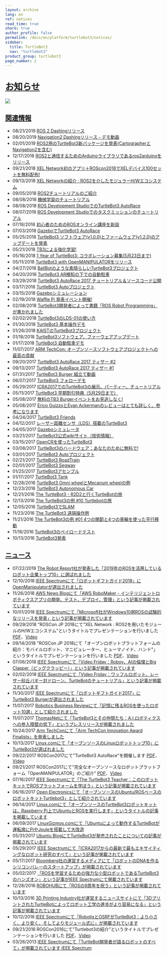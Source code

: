 ```yaml
---
layout: archive
lang: en
ref: notices
read_time: true
share: true
author_profile: false
permalink: /docs/en/platform/turtlebot3/notices/
sidebar:
  title: TurtleBot3
  nav: "turtlebot3"
product_group: turtlebot3
page_number: 2
---
```


<div style="counter-reset: h1 1"></div>

# [お知らせ](#notices)

![](/assets/images/platform/turtlebot3/overview/turtlebot3_flyer_front_ver1806.png)

## [関連情報](#publish)
  - 08/21/2019 [ROS 2 Dashingリリース](https://discourse.ros.org/t/tb3-ros-2-dashing-release/10364)
  - 08/20/2019 [Navigation2 Dashingリリース - デモ動画](https://discourse.ros.org/t/navigation2-dashing-release-demo-video/10349)
  - 02/01/2019 [ROS2用のTurtleBot3新パッケージを発表(CartographerとNavigation2を含む)](https://discourse.ros.org/t/announcing-new-packages-for-turtlebot3-in-ros2-including-cartographer-and-navigation2/7694)
  - 12/17/2018 [ROS2と通信するためのArduinoライブラリであるros2arduinoをリリース](https://discourse.ros.org/t/ros2arduino-0-0-1-released-arduino-library-for-communicating-with-ros2-dds/7147)
  - 09/21/2018 [XEL Network初のアプリ＋ROScon2018でXELデバイス100セットを無料配布!](https://discourse.ros.org/t/xel-network-first-application-distributing-xel-devices-100-set-for-free-in-roscon2018/6115)
  - 09/13/2018 [XEL Networkの紹介 : ROS2を介したモジュラーH/Wエコシステム](https://discourse.ros.org/t/introducing-the-xel-network-modular-h-w-ecosystem-over-ros2/6050)
  - 09/05/2018 [ROS2チュートリアルのご紹介](https://discourse.ros.org/t/tb3-introducing-ros2-tutorials/5959)
  - 08/08/2018 [機械学習のチュートリアル](https://discourse.ros.org/t/tb3-machine-learning-tutorial/5659)
  - 08/08/2018 [ROS Development StudioでのTurtleBot3 AutoRace](https://discourse.ros.org/t/tb3-turtlebot3-autorace-in-ros-development-studio/5660)
  - 08/07/2018 [ROS Development Studioでのタスクミッションのチュートリアル](https://discourse.ros.org/t/tb3-tutorial-for-task-mission-in-ros-development-studio/5651)
  - 07/18/2018 [初心者のためのROSオンライン講座を新設](https://discourse.ros.org/t/new-ros-online-course-for-beginner/5320)
  - 07/03/2018 [GazeboでTurtleBot3 AutoRace](https://discourse.ros.org/t/tb3-turtlebot3-autorace-with-gazebo/5261)
  - 05/25/2018 [TurtleBot3 ソフトウェア(v1.0.0)とファームウェア(v1.2.0)のアップデートを発表](https://discourse.ros.org/t/announcing-turtlebot3-software-v1-0-0-and-firmware-v1-2-0-update/4888)
  - 05/21/2018 [TB3による強化学習!](https://discourse.ros.org/t/tb3-reinforcement-learning-with-tb3/4842)
  - 05/16/2018 [1 Year of TurtleBot3: コラボレーション募集(5月23日まで)](https://discourse.ros.org/t/1-year-of-turtlebot3-call-for-collaboration-by-23-may/4792)
  - 05/11/2018 [TurtleBot3 with OpenMANIPULATORをリリース](https://discourse.ros.org/t/turtlebot3-with-openmanipulator-is-released/4747)
  - 04/27/2018 [BallBotのような素晴らしいTurtleBot3プロジェクト](https://discourse.ros.org/t/awesome-turtlebot3-projects-like-ballbot-project/4629)
  - 04/20/2018 [TurtleBot3 AR検知の下での自動駐車](https://discourse.ros.org/t/tb3-turtlebot3-automatic-parking-under-ar-detection/4476)
  - 03/29/2018 [TurtleBot3 AutoRace 2017 チュートリアル＆ソースコード公開](https://discourse.ros.org/t/tb3-turtlebot3-autorace-2017-tutorial-source-codes-released/4339)
  - 03/17/2018 [TurtleBot3 Autoプロジェクト](https://discourse.ros.org/t/tb3-turtlebot3-auto-project/1402)
  - 03/15/2018 [Gazeboシミュレーション](https://discourse.ros.org/t/tb3-gazebo-simulation/4207)
  - 02/19/2018 [Waffle Pi 発表イベント開催!](https://discourse.ros.org/t/tb3-waffle-pi-launching-event/4005)
  - 02/08/2018 [TurtleBot3開発者によって書籍「ROS Robot Programming」が書かれました](http://community.robotsource.org/t/download-the-ros-robot-programming-book-for-free/51/)
  - 02/02/2018 [TurtleBot3のLDS-01の使い方](https://discourse.ros.org/t/tb3-how-to-use-lds-01-of-turtlebot3/3862)
  - 01/30/2018 [TurtleBot3 基本操作デモ](https://discourse.ros.org/t/tb3-turtlebot3-basic-operation-demo/3840)
  - 01/26/2018 [KAISTのTurtleBot3プロジェクト](https://discourse.ros.org/t/turtlebot3-projects-in-kaist/3794)
  - 01/18/2018 [TurtleBot3ソフトウェア、ファーウェアアップデート](https://discourse.ros.org/t/turtlebot3-software-and-firmware-update-and-waffle-pi/3729)
  - 01/17/2018 [TurtleBot3 自動駐車デモ](https://discourse.ros.org/t/tb3-turtlebot3-automatic-parking-demo/3720)
  - 11/07/2017 [ARM TechCon: オープンソースソフトウェアプロジェクトへの最高の貢献](https://discourse.ros.org/t/arm-techcon-best-contribution-to-an-open-source-software-project/3129)
  - 09/20/2017 [TurtleBot3 AutoRace 2017 ティザー #2](https://discourse.ros.org/t/tb3-turtlebot3-autorace-2017-teaser-2/2701)
  - 09/13/2017 [TurtleBot3 AutoRace 2017 ティザー #1](https://discourse.ros.org/t/tb3-turtlebot3-autorace-2017-teaser-1/2626)
  - 07/31/2017 [TurtleBot3 Burger 組立て動画](https://discourse.ros.org/t/tb3-turtlebot3-burger-assembly-video/2340)
  - 06/07/2017 [TurtleBot3 フォローデモ](https://discourse.ros.org/t/tb3-turtlebot3-follow-demo/1897)
  - 05/29/2017 [ICRA2017でのTurtleBot3の展示、パーティー、チュートリアル](https://discourse.ros.org/t/tb3-exhibition-party-and-tutorials-with-turtlebot3-at-icra2017/1878)
  - 05/11/2017 [TurtleBot3 早期割引特典（5月29日まで）](https://discourse.ros.org/t/tb3-turtlebot3-early-bird-discount-offer-until-may-29/1830)
  - 05/08/2017 [無料のTB3 Burgerイベントをお見逃しなく!](https://discourse.ros.org/t/tb3-dont-miss-free-tb3-burger-event/1809)
  - 05/08/2017 [Erico GuizzoとEvan Ackermanのレビューはとても詳しく、参考になります](https://discourse.ros.org/t/tb3-very-informative-and-detailed-review-by-erico-guizzo-and-evan-ackerman/1808)
  - 04/24/2017 [TurtleBot3 Friends](https://discourse.ros.org/t/tb3-turtlebot3-friends/1717)
  - 04/12/2017 [レーザー距離センサ（LDS）搭載のTurtleBot3](https://discourse.ros.org/t/tb3-turtlebot3-with-laser-distance-sensor-lds/1644)
  - 04/05/2017 [Gazeboシミュレータ](https://discourse.ros.org/t/tb3-gazebo-simulator/1608)
  - 03/21/2017 [TurtleBot3公式wikiサイト（技術情報）](https://discourse.ros.org/t/tb3-turtlebot3-official-wiki-site-technical-information/1536)
  - 03/15/2017 [OpenCRを使ったTurtleBot3](https://discourse.ros.org/t/tb3-turtlebot3-with-opencr/1488)
  - 03/08/2017 [TurtleBot3のハードウェア：あなたのために無料で!](https://discourse.ros.org/t/tb3-turtlebot3-hardware-free-for-you/1444)
  - 03/01/2017 [TurtleBot3 Autoプロジェクト](https://discourse.ros.org/t/tb3-turtlebot3-auto-project/1402)
  - 02/21/2017 [TurtleBot3 RoadTrain](https://discourse.ros.org/t/tb3-turtlebot3-roadtrain/1364)
  - 02/01/2017 [TurtleBot3 Segway](https://discourse.ros.org/t/tb3-turtlebot3-segway/1247)
  - 01/25/2017 [TurtleBot3アセンブル](https://discourse.ros.org/t/tb3-assembling-the-turtlebot3/1208)
  - 01/17/2017 [TurtleBot3 Tank](https://discourse.ros.org/t/tb3-turtlebot3-tank/1169)
  - 12/28/2016 [TurtleBot3 Omni wheelとMecanum wheelの例](https://discourse.ros.org/t/tb3-turtlebot3-omni-wheel-and-mecanum-wheel-example/1028)
  - 12/23/2016 [TurtleBot3 Autonomous Car](https://discourse.ros.org/t/tb3-turtlebot3-autonomous-car/1011)
  - 12/21/2016 [The TurtleBot3 - R2D2と行くTurtleBotの旅](https://discourse.ros.org/t/tb3-the-turtlebot3-the-journey-of-the-turtlebot-with-r2d2/998)
  - 12/13/2016 [The TurtleBot3の例 #10 Turtlebotの旅](https://discourse.ros.org/t/tb3-the-turtlebot3-example-10-the-journey-of-the-turtlebot/965)
  - 12/05/2016 [TurtleBot3でSLAM](https://discourse.ros.org/t/tb3-slam-with-the-turtlebot3/927)
  - 11/23/2016 [The TurtleBot3 遠隔操作例](https://discourse.ros.org/t/tb3-the-turtlebot3-teleoperation-example/865)
  - 11/21/2016 [The TurtleBot3の例 #01 4つの関節と4つの車輪を使った平行移動](https://discourse.ros.org/t/tb3-the-turtlebot3-example-01-parallel-translation-with-4-joints-and-4-wheels/838)
  - 11/16/2016 [TurtleBot3のペイロードテスト](https://discourse.ros.org/t/tb3-payload-test-of-turtlebot3/827)
  - 10/13/2016 [TurtleBot3発表](https://discourse.ros.org/t/announcing-turtlebot3/623)

## [ニュース](#news)
  - 07/22/2019 [The Robot Report社が発表した「2019年のROSを活用しているロボット企業トップ10」に選ばれました](https://www.therobotreport.com/top-10-ros-based-robotics-companies-2019/)
  - 12/10/2018 [IEEE Spectrumにて「ロボットギフトガイド2018」にOpenManipulatorが選出されました](https://spectrum.ieee.org/automaton/robotics/home-robots/robot-gift-guide-2018)
  - 11/26/2018 [AWS News Blogにて「AWS RoboMaker - インテリジェントロボティクスアプリの開発、テスト、デプロイ、管理」という記事が掲載されています](https://aws.amazon.com/blogs/aws/aws-robomaker-develop-test-deploy-and-manage-intelligent-robotics-apps/)
  - 10/01/2018 [IEEE Spectrumにて「Microsoft社がWindows10用ROSの試験的なリリースを発表」という記事が掲載されています](https://spectrum.ieee.org/automaton/robotics/robotics-software/microsoft-announces-experimental-release-of-ros-for-windows-10)
  - 09/29/2018 "ROSCon JP 2018にて"XEL Network : ROS2を用いたモジュールのH/Wエコシステム"というタイトルでプレゼンテーションを行いました [PDF](https://roscon.ros.org/2018/presentations/ROSCon2018_Lightning1_11.pdf)、[Video](https://vimeo.com/292710106)
  - 09/14/2018 "ROSCon JP 2018にて「オープンロボットプラットフォームの紹介：モバイルロボット、マニピュレーター、ヒューマノイド、ハンド"」というタイトルでプレゼンテーションを行いました [PDF](https://roscon.ros.org/jp/2018/presentations/ROSCon_JP_2018_presentation_4.pdf)、[Video](https://vimeo.com/292071289)
  - 07/06/2018 [IEEE Spectrumにて「Video Friday：Roboy、AIの倫理とBig Clapper（ビッグクラッピー）」という記事が掲載されています](https://spectrum.ieee.org/automaton/robotics/robotics-hardware/video-friday-roboy-ai-ethics-big-clapper)
  - 02/02/2018 [IEEE Spectrumにて「Video Friday：ワッフルロボット、レーザー砂丘バギー対ドローン、TurtleBotのチュートリアル」という記事が掲載されています](https://spectrum.ieee.org/automaton/robotics/robotics-hardware/video-friday-waffle-robots-laser-vs-drone-turtlebot-tutorials)
  - 11/30/2017 [IEEE Spectrumにて「ロボットギフトガイド2017」にTurtleBot3 Burgerが選出されました](https://spectrum.ieee.org/automaton/robotics/home-robots/robot-gift-guide-2017)
  - 11/07/2017 [Robotics Business Reviewにて「記憶に残るROSを使ったロボット10選」として紹介されました](http://roboticstrends.com/article/10_memorable_ros_based_robots)
  - 11/07/2017 [ThomasNetにて「TurtleBot3とその仲間たち：A.I.ロボティクスへの参入障壁の低下」というプレスリリースが掲載されました](https://news.thomasnet.com/fullstory/40007572)
  - 10/24/2017 [Arm TechConにて「Arm TechCon Innovation Award Finalists」を発表しました](http://www.armtechcon.com/announcing-the-arm-techcon-innovation-award-finalists/)
  - 10/13/2017 [Linux.comにて「オープンソースのLinuxロボットトップ10」にTurtleBot3が選ばれました](https://www.linux.com/blog/2017/10/top-10-open-source-linux-robots)
  - 09/22/2017 ROSCon2017にて"TurtleBot3 AutoRace"を開催します [PDF](https://roscon.ros.org/2017/presentations/ROSCon%202017%20Lightning%20211.pdf)、[Video](https://vimeo.com/236177042#t=1760s)
  - 09/21/2017 ROSCon2017にて"完全なオープンソースなロボットプラットフォーム「OpenMANIPULATOR」のご紹介" [PDF](https://roscon.ros.org/2017/presentations/ROSCon%202017%20OpenManipulator.pdf)、[Video](https://vimeo.com/236147296)
  - 07/16/2017 [IEEE Spectrumにて「The TurtleBot3 Teacher：このロボットキットでROSプラットフォームを学ぼう」という記事が掲載されています](https://spectrum.ieee.org/geek-life/hands-on/the-turtlebot3-teacher)
  - 06/16/2017 [Open Electronicsにて「オープンソースのUbuntu/ROSベースのロボットキットTurtlebot3」として紹介されています](https://www.open-electronics.org/turtlebot3-the-open-source-ubunturos-based-robot-kit/)
  - 06/14/2017 [Linux.comにて「オープンソースのTurtleBot3ロボットキットは、Raspberry Pi上でUbuntuとROSを実行します」というタイトルの記事を掲載しています](https://www.linux.com/news/event/open-source-summit-na/2017/6/open-source-turtlebot-3-robot-kit-runs-ubuntu-and-ros-raspberry-pi)
  - 06/09/2017 [LinuxGizmos.comにて「Ubuntuによって動作するTurtleBotが運転席にPiやJouleを搭載して大改造](http://linuxgizmos.com/ubuntu-driven-turtlebot-gets-a-major-rev-with-a-pi-or-joule-in-the-drivers-seat/)
  - 05/31/2017 [Ubuntu BlogにてTurtleBot3が発売されたことについての記事が掲載されています](https://insights.ubuntu.com/2017/05/31/the-turtlebot-3-has-launched/)
  - 05/29/2017 [IEEE Spectrumにて「ICRA2017からの最新で最もエキサイティングなロボット研究のすべて」という記事が掲載されています](http://spectrum.ieee.org/automaton/robotics/robotics-software/all-the-latest-most-exciting-robotics-research-from-icra-2017)
  - 05/17/2017 [Bloomberg社の運営するメディアにて「ロボットのDNAを作るシリコンバレーのスタートアップ」が掲載されています](https://www.bloomberg.com/news/videos/2017-05-17/the-silicon-valley-startup-creating-robot-dna-video)
  - 05/02/2017 [「ROSを学習するための強力な小型ロボットであるTurtleBot3のハンズオン」という記事がIEEE Spectrumにて掲載されています](http://spectrum.ieee.org/automaton/robotics/robotics-hardware/review-robotis-turtlebot-3)
  - 12/28/2016 [ROBOHUBにて「ROSの9周年を祝う」という記事が掲載されています](http://robohub.org/celebrating-9-years-of-ros/)
  - 10/13/2016 [3D Printing Industry社が運営するニュースサイトにて「3DプリントされたTurtleBotによってロボット工学の進歩がより容易になる」という記事が掲載されています](https://3dprintingindustry.com/news/advances-robotics-made-easier-forthcoming-3d-printed-turtlebot-96844/)
  - 10/12/2016 [IEEE Spectrumにて「RobotisとOSRFがTurtleBot3：より小さく、より安く、そしてよりモジュール式に」が掲載されています](http://spectrum.ieee.org/automaton/robotics/diy/robotis-and-osrf-announce-turtlebot-3-smaller-cheaper-and-modular)
  - 09/21/2016 ROSCon2016にて"Turtlebot3の紹介"というタイトルでプレゼンテーションを行いました [PDF](http://roscon.ros.org/2016/presentations/ROSCon2016_Turtlebot3_ROBOTIS.pdf)、[Video](https://vimeo.com/187699447)
  - 03/26/2013 [IEEE Spectrumにて「TurtleBot開発者が語るロボットのすべて」が掲載されています IEEE Spectrum](http://spectrum.ieee.org/automaton/robotics/diy/interview-turtlebot-inventors-tell-us-everything-about-the-robot)
